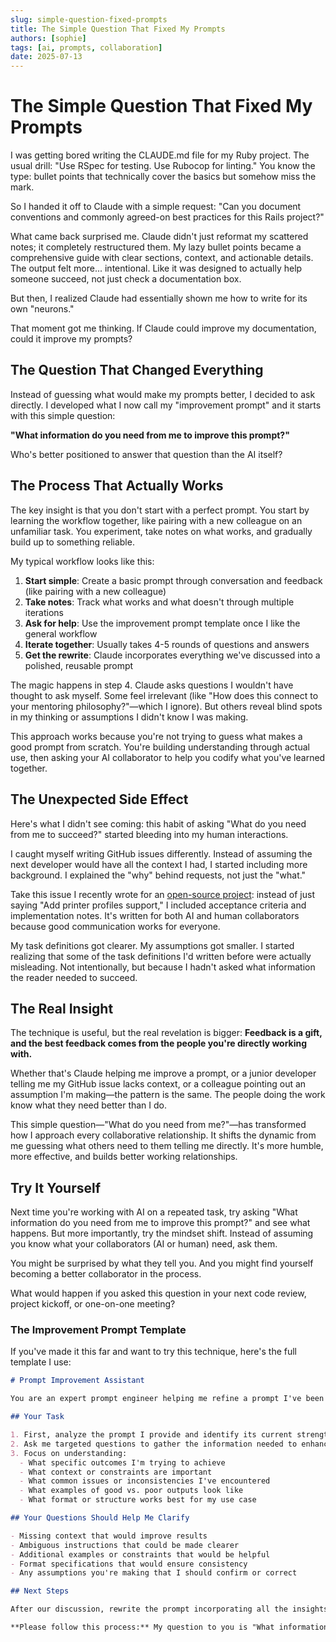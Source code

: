 ```yaml
---
slug: simple-question-fixed-prompts
title: The Simple Question That Fixed My Prompts
authors: [sophie]
tags: [ai, prompts, collaboration]
date: 2025-07-13
---
```


# The Simple Question That Fixed My Prompts

I was getting bored writing the CLAUDE.md file for my Ruby project. The usual drill: "Use RSpec for testing. Use Rubocop for linting." You know the type: bullet points that technically cover the basics but somehow miss the mark.

So I handed it off to Claude with a simple request: "Can you document conventions and commonly agreed-on best practices for this Rails project?"

What came back surprised me. Claude didn't just reformat my scattered notes; it completely restructured them. My lazy bullet points became a comprehensive guide with clear sections, context, and actionable details. The output felt more... intentional. Like it was designed to actually help someone succeed, not just check a documentation box.

But then, I realized Claude had essentially shown me how to write for its own "neurons."

That moment got me thinking. If Claude could improve my documentation, could it improve my prompts?

<!-- truncate -->

## The Question That Changed Everything

Instead of guessing what would make my prompts better, I decided to ask directly. I developed what I now call my "improvement prompt" and it starts with this simple question:

**"What information do you need from me to improve this prompt?"**

Who's better positioned to answer that question than the AI itself?

## The Process That Actually Works

The key insight is that you don't start with a perfect prompt. You start by learning the workflow together, like pairing with a new colleague on an unfamiliar task. You experiment, take notes on what works, and gradually build up to something reliable.

My typical workflow looks like this:

1. **Start simple**: Create a basic prompt through conversation and feedback (like pairing with a new colleague)
2. **Take notes**: Track what works and what doesn't through multiple iterations
3. **Ask for help**: Use the improvement prompt template once I like the general workflow
4. **Iterate together**: Usually takes 4-5 rounds of questions and answers
5. **Get the rewrite**: Claude incorporates everything we've discussed into a polished, reusable prompt

The magic happens in step 4. Claude asks questions I wouldn't have thought to ask myself. Some feel irrelevant (like "How does this connect to your mentoring philosophy?"—which I ignore). But others reveal blind spots in my thinking or assumptions I didn't know I was making.

This approach works because you're not trying to guess what makes a good prompt from scratch. You're building understanding through actual use, then asking your AI collaborator to help you codify what you've learned together.

## The Unexpected Side Effect

Here's what I didn't see coming: this habit of asking "What do you need from me to succeed?" started bleeding into my human interactions.

I caught myself writing GitHub issues differently. Instead of assuming the next developer would have all the context I had, I started including more background. I explained the "why" behind requests, not just the "what."

Take this issue I recently wrote for an [open-source project](https://github.com/sophiedeziel/octoprint/issues/157): instead of just saying "Add printer profiles support," I included acceptance criteria and implementation notes. It's written for both AI and human collaborators because good communication works for everyone.

My task definitions got clearer. My assumptions got smaller. I started realizing that some of the task definitions I'd written before were actually misleading. Not intentionally, but because I hadn't asked what information the reader needed to succeed.

## The Real Insight

The technique is useful, but the real revelation is bigger: **Feedback is a gift, and the best feedback comes from the people you're directly working with.**

Whether that's Claude helping me improve a prompt, or a junior developer telling me my GitHub issue lacks context, or a colleague pointing out an assumption I'm making—the pattern is the same. The people doing the work know what they need better than I do.

This simple question—"What do you need from me?"—has transformed how I approach every collaborative relationship. It shifts the dynamic from me guessing what others need to them telling me directly. It's more humble, more effective, and builds better working relationships.

## Try It Yourself

Next time you're working with AI on a repeated task, try asking "What information do you need from me to improve this prompt?" and see what happens. But more importantly, try the mindset shift. Instead of assuming you know what your collaborators (AI or human) need, ask them.

You might be surprised by what they tell you. And you might find yourself becoming a better collaborator in the process.

What would happen if you asked this question in your next code review, project kickoff, or one-on-one meeting?

### The Improvement Prompt Template

If you've made it this far and want to try this technique, here's the full template I use:

```markdown
# Prompt Improvement Assistant

You are an expert prompt engineer helping me refine a prompt I've been developing. I've been working on this prompt through multiple iterations and now want to optimize it for better, more consistent results.

## Your Task

1. First, analyze the prompt I provide and identify its current strengths and potential areas for improvement
2. Ask me targeted questions to gather the information needed to enhance this prompt
3. Focus on understanding:
  - What specific outcomes I'm trying to achieve
  - What context or constraints are important
  - What common issues or inconsistencies I've encountered
  - What examples of good vs. poor outputs look like
  - What format or structure works best for my use case

## Your Questions Should Help Me Clarify

- Missing context that would improve results
- Ambiguous instructions that could be made clearer
- Additional examples or constraints that would be helpful
- Format specifications that would ensure consistency
- Any assumptions you're making that I should confirm or correct

## Next Steps

After our discussion, rewrite the prompt incorporating all the insights we've gathered. The improved prompt should be clear, specific, and designed for reliable reuse across similar tasks.

**Please follow this process:** My question to you is "What information do you need from me to improve this prompt?" Then analyze the prompt I share and ask your follow-up questions.
```